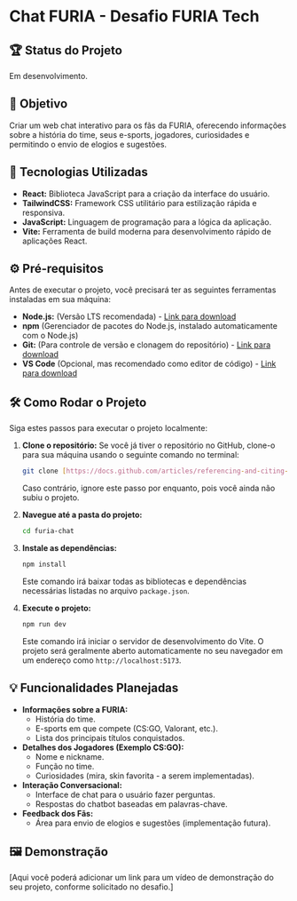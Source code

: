 # Chat FURIA - Desafio FURIA Tech

## 🏆 Status do Projeto

Em desenvolvimento.

## 🎯 Objetivo

Criar um web chat interativo para os fãs da FURIA, oferecendo informações sobre a história do time, seus e-sports, jogadores, curiosidades e permitindo o envio de elogios e sugestões.

## 🚀 Tecnologias Utilizadas

- **React:** Biblioteca JavaScript para a criação da interface do usuário.
- **TailwindCSS:** Framework CSS utilitário para estilização rápida e responsiva.
- **JavaScript:** Linguagem de programação para a lógica da aplicação.
- **Vite:** Ferramenta de build moderna para desenvolvimento rápido de aplicações React.

## ⚙️ Pré-requisitos

Antes de executar o projeto, você precisará ter as seguintes ferramentas instaladas em sua máquina:

- **Node.js:** (Versão LTS recomendada) - [Link para download](https://nodejs.org/)
- **npm** (Gerenciador de pacotes do Node.js, instalado automaticamente com o Node.js)
- **Git:** (Para controle de versão e clonagem do repositório) - [Link para download](https://git-scm.com/)
- **VS Code** (Opcional, mas recomendado como editor de código) - [Link para download](https://code.visualstudio.com/)

## 🛠️ Como Rodar o Projeto

Siga estes passos para executar o projeto localmente:

1.  **Clone o repositório:**
    Se você já tiver o repositório no GitHub, clone-o para sua máquina usando o seguinte comando no terminal:
    ```bash
    git clone [https://docs.github.com/articles/referencing-and-citing-content](https://docs.github.com/articles/referencing-and-citing-content)
    ```
    Caso contrário, ignore este passo por enquanto, pois você ainda não subiu o projeto.

2.  **Navegue até a pasta do projeto:**
    ```bash
    cd furia-chat
    ```

3.  **Instale as dependências:**
    ```bash
    npm install
    ```
    Este comando irá baixar todas as bibliotecas e dependências necessárias listadas no arquivo `package.json`.

4.  **Execute o projeto:**
    ```bash
    npm run dev
    ```
    Este comando irá iniciar o servidor de desenvolvimento do Vite. O projeto será geralmente aberto automaticamente no seu navegador em um endereço como `http://localhost:5173`.

## 💡 Funcionalidades Planejadas

-   **Informações sobre a FURIA:**
    -   História do time.
    -   E-sports em que compete (CS:GO, Valorant, etc.).
    -   Lista dos principais títulos conquistados.
-   **Detalhes dos Jogadores (Exemplo CS:GO):**
    -   Nome e nickname.
    -   Função no time.
    -   Curiosidades (mira, skin favorita - a serem implementadas).
-   **Interação Conversacional:**
    -   Interface de chat para o usuário fazer perguntas.
    -   Respostas do chatbot baseadas em palavras-chave.
-   **Feedback dos Fãs:**
    -   Área para envio de elogios e sugestões (implementação futura).

## 🖼️ Demonstração

[Aqui você poderá adicionar um link para um vídeo de demonstração do seu projeto, conforme solicitado no desafio.]
